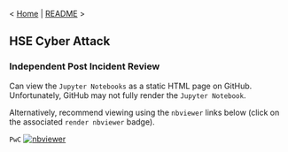 < [Home](https://github.com/SeanOhAileasa) | [README](https://github.com/SeanOhAileasa/hse-cyber-attack/blob/main/README.md) >

## HSE Cyber Attack
### Independent Post Incident Review

Can view the ``Jupyter Notebooks`` as a static HTML page on GitHub. Unfortunately, GitHub may not fully render the ``Jupyter Notebook``.

Alternatively, recommend viewing using the ``nbviewer`` links below (click on the associated ``render nbviewer`` badge).

``PwC`` [![nbviewer](https://raw.githubusercontent.com/jupyter/design/master/logos/Badges/nbviewer_badge.svg)](https://nbviewer.jupyter.org/github/SeanOhAileasa/hse-cyber-attack/blob/main/hse-cyber-attack.ipynb)